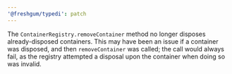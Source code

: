 ```yaml
---
'@freshgum/typedi': patch
---
```


The `ContainerRegistry.removeContainer` method no longer disposes already-disposed containers. This may have been an issue if a container was disposed, and then `removeContainer` was called; the call would always fail, as the registry attempted a disposal upon the container when doing so was invalid.
